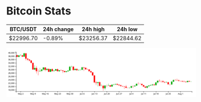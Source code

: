 # Bitcoin Stats

BTC/USDT|24h change|24h high|24h low|
|---|---|---|---|
|$22996.70|-0.89%|$23256.37|$22844.62|

<img src="./chart.svg">
